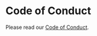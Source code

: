 # Code of Conduct

Please read our [Code of Conduct](https://github.com/lumirlumir/.github/blob/main/CODE_OF_CONDUCT.md#contributor-covenant-code-of-conduct).

